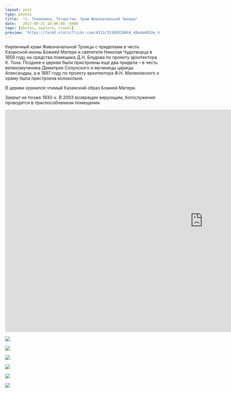```yaml
---
layout: post
type: photos
title:  "с. Танкеевка, Татарстан. Храм Живоначальной Троицы"
date:   2017-08-21 10:00:00 -0400
tags: [photos, explore, travel]
preview: 'https://farm5.staticflickr.com/4313/35309520864_48e4a4028e_k.jpg'
---
```


Кирпичный храм Живоначальной Троицы с приделами в честь Казанской иконы Божией Матери и святителя Николая Чудотворца в 1859 году на средства помещика Д.Н. Блудова по проекту архитектора К. Тона. Позднее к церкви были пристроены еще два придела – в честь великомученика Димитрия Солунского и мученицы царицы Александры, а в 1897 году по проекту архитектора Ф.Н. Малиновского к храму была пристроена колокольня.

В церкви хранился чтимый Казанский образ Божией Матери.

Закрыт не позже 1930-х. В 2003 возвращен верующим, богослужения проводятся в приспособленном помещении.

<div class="post-iframe"><iframe width="1280" height="720" src="https://www.youtube.com/embed/6Yz6fI2XBKo?rel=0&amp;showinfo=0" frameborder="0" allowfullscreen=""></iframe></div>

![](https://farm5.staticflickr.com/4293/35342601573_f3610918dd_k.jpg)

![](https://farm5.staticflickr.com/4324/35309523504_f04a29834e_k.jpg)

![](https://farm5.staticflickr.com/4325/35342599823_d5924c4465_k.jpg)

![](https://farm5.staticflickr.com/4313/35309520864_48e4a4028e_k.jpg)

![](https://farm5.staticflickr.com/4306/35309518964_7f99c1a3c8_k.jpg)

![](https://farm5.staticflickr.com/4304/35342596623_f4dee74477_k.jpg)
